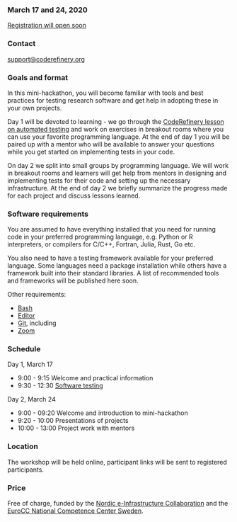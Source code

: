 

### March 17 and 24, 2020

<a class="btn btn-info disabled" href="#" data-mode="1" target="_blank">Registration will open soon</a>


### Contact

support@coderefinery.org


### Goals and format

In this mini-hackathon, you will become familiar with tools and best
practices for testing research software and get help in adopting these in
your own projects.

Day 1 will be devoted to
learning - we go through the [CodeRefinery lesson on automated
testing](https://coderefinery.github.io/testing/) and work on
exercises in breakout rooms where you can use your favorite
programming language. At the end of day 1 you will be paired up with
a mentor who will be available to answer your questions while you get
started on implementing tests in your code.

On day 2 we split into small groups by programming language. We will
work in breakout rooms and learners will get help from mentors in
designing and implementing tests for their code and setting up the
necessary infrastructure. At the end of day 2 we briefly summarize the
progress made for each project and discuss lessons learned.



### Software requirements

You are assumed to have everything installed that you need for running code
in your preferred programming language, e.g. Python or R interpreters,
or compilers for C/C++, Fortran, Julia, Rust, Go etc.

You also need to have a testing framework available for your preferred
language. Some languages need a package installation while others have
a framework built into their standard libraries. A list of recommended
tools and frameworks will be published here soon.

Other requirements:

- [Bash](https://coderefinery.github.io/installation/bash/)
- [Editor](https://coderefinery.github.io/installation/editors/)
- [Git](https://coderefinery.github.io/installation/git/), including
- [Zoom](https://coderefinery.github.io/installation/zoom/)


### Schedule

Day 1, March 17
- 9:00 - 9:15
  Welcome and practical information
- 9:30 - 12:30
  [Software testing](https://coderefinery.github.io/testing/)

Day 2, March 24
- 9:00 - 09:20
  Welcome and introduction to mini-hackathon
- 9:20 - 10:00
  Presentations of projects
- 10:00 - 13:00
  Project work with mentors


### Location

The workshop will be held online, participant links will be sent to
registered participants.


### Price

Free of charge, funded by the [Nordic e-Infrastructure
Collaboration](https://neic.no/) and the [EuroCC National Competence Center Sweden](https://enccs.se/).
